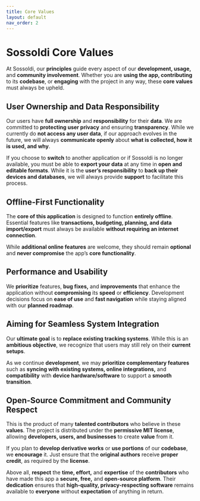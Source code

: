 ```yaml
---
title: Core Values
layout: default
nav_order: 2
---
```

# Sossoldi **Core Values**

At Sossoldi, our **principles** guide every aspect of our **development, usage,** and **community involvement**. Whether you are **using the app, contributing** to its **codebase**, or **engaging** with the project in any way, these **core values** must always be upheld.

## User Ownership and Data Responsibility

Our users have **full ownership** and **responsibility** for their **data**. We are committed to **protecting user privacy** and ensuring **transparency**. While we currently do **not access any user data**, if our approach evolves in the future, we will always **communicate openly** about **what is collected, how it is used, and why**.

If you choose to **switch** to another application or if Sossoldi is no longer available, you must be able to **export your data** at any time in **open and editable formats**. While it is the **user’s responsibility** to **back up their devices and databases**, we will always provide **support** to facilitate this process.

## Offline-First Functionality

The **core of this application** is designed to function **entirely offline**. Essential features like **transactions, budgeting, planning, and data import/export** must always be available **without requiring an internet connection**.

While **additional online features** are welcome, they should remain **optional** and **never compromise** the app’s **core functionality**.

## Performance and Usability

We **prioritize** features, **bug fixes,** and **improvements** that enhance the application without **compromising** its **speed** or **efficiency**. Development decisions focus on **ease of use** and **fast navigation** while staying aligned with our **planned roadmap**.

## Aiming for Seamless System Integration

Our **ultimate goal** is to **replace existing tracking systems**. While this is an **ambitious objective**, we recognize that users may still rely on their **current setups**.

As we continue **development**, we may **prioritize complementary features** such as **syncing with existing systems, online integrations,** and **compatibility** with **device hardware/software** to support a **smooth transition**.

## Open-Source Commitment and Community Respect

This is the product of many **talented contributors** who believe in these **values**. The project is distributed under the **permissive MIT license**, allowing **developers, users, and businesses** to create **value** from it.

If you plan to **develop derivative works** or **use portions** of our **codebase**, we **encourage** it. Just ensure that the **original authors** receive **proper credit**, as required by the **license**.

Above all, **respect** the **time, effort,** and **expertise** of the **contributors** who have made this app a **secure, free,** and **open-source platform**. Their **dedication** ensures that **high-quality, privacy-respecting software** remains available to **everyone** without **expectation** of anything in return.
